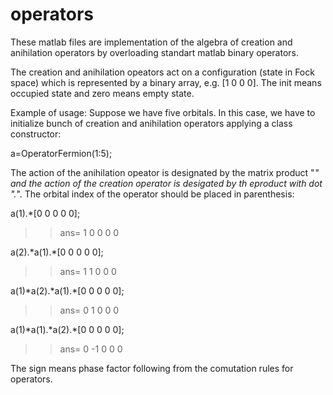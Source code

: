 operators
=========

These matlab files are implementation of the algebra of creation and anihilation operators
by overloading standart matlab binary operators.

The creation and anihilation opeators act on a configuration (state in Fock space)
which is represented by a binary array, e.g. [1 0 0 0]. The init means occupied state and
zero means empty state.

Example of usage:
Suppose we have five orbitals. In this case, we have to initialize bunch of creation and anihilation 
operators applying a class constructor:

a=OperatorFermion(1:5);

The action of the anihilation opeator is designated by the matrix product "*" and
the action of the creation operator is desigated by th eproduct with dot ".*".
The orbital index of the operator should be placed in parenthesis:

a(1).*[0 0 0 0 0];

>> ans=
       1 0 0 0 0

a(2).\*a(1).\*[0 0 0 0 0];

>> ans=
       1 1 0 0 0
       
a(1)\*a(2).\*a(1).*[0 0 0 0 0];

>> ans=
       0 1 0 0 0       
       
a(1)\*a(1).\*a(2).*[0 0 0 0 0];

>> ans=
       0 -1 0 0 0            
       
The sign means phase factor following from the comutation rules for operators.
